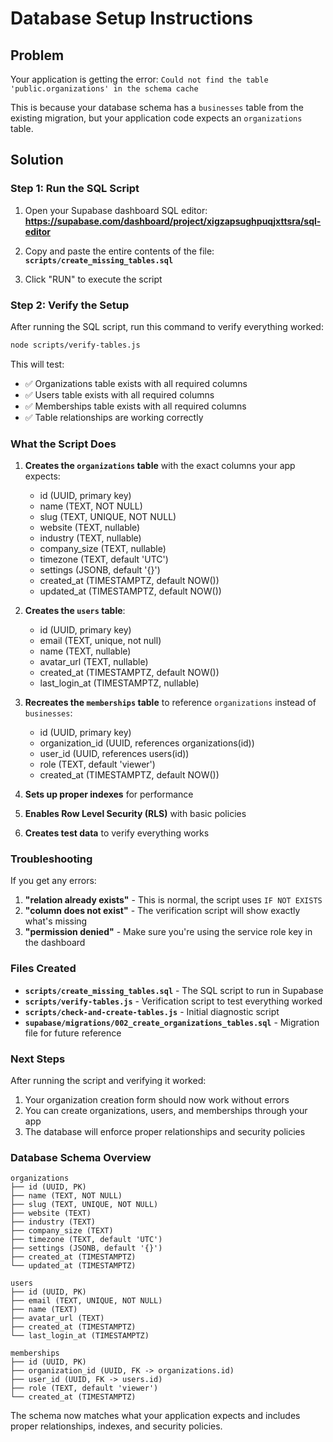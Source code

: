 # Database Setup Instructions

## Problem

Your application is getting the error: `Could not find the table 'public.organizations' in the schema cache`

This is because your database schema has a `businesses` table from the existing migration, but your application code expects an `organizations` table.

## Solution

### Step 1: Run the SQL Script

1. Open your Supabase dashboard SQL editor:
   **https://supabase.com/dashboard/project/xigzapsughpuqjxttsra/sql-editor**

2. Copy and paste the entire contents of the file:
   **`scripts/create_missing_tables.sql`**

3. Click "RUN" to execute the script

### Step 2: Verify the Setup

After running the SQL script, run this command to verify everything worked:

```bash
node scripts/verify-tables.js
```

This will test:

- ✅ Organizations table exists with all required columns
- ✅ Users table exists with all required columns
- ✅ Memberships table exists with all required columns
- ✅ Table relationships are working correctly

### What the Script Does

1. **Creates the `organizations` table** with the exact columns your app expects:
   - id (UUID, primary key)
   - name (TEXT, NOT NULL)
   - slug (TEXT, UNIQUE, NOT NULL)
   - website (TEXT, nullable)
   - industry (TEXT, nullable)
   - company_size (TEXT, nullable)
   - timezone (TEXT, default 'UTC')
   - settings (JSONB, default '{}')
   - created_at (TIMESTAMPTZ, default NOW())
   - updated_at (TIMESTAMPTZ, default NOW())

2. **Creates the `users` table**:
   - id (UUID, primary key)
   - email (TEXT, unique, not null)
   - name (TEXT, nullable)
   - avatar_url (TEXT, nullable)
   - created_at (TIMESTAMPTZ, default NOW())
   - last_login_at (TIMESTAMPTZ, nullable)

3. **Recreates the `memberships` table** to reference `organizations` instead of `businesses`:
   - id (UUID, primary key)
   - organization_id (UUID, references organizations(id))
   - user_id (UUID, references users(id))
   - role (TEXT, default 'viewer')
   - created_at (TIMESTAMPTZ, default NOW())

4. **Sets up proper indexes** for performance
5. **Enables Row Level Security (RLS)** with basic policies
6. **Creates test data** to verify everything works

### Troubleshooting

If you get any errors:

1. **"relation already exists"** - This is normal, the script uses `IF NOT EXISTS`
2. **"column does not exist"** - The verification script will show exactly what's missing
3. **"permission denied"** - Make sure you're using the service role key in the dashboard

### Files Created

- **`scripts/create_missing_tables.sql`** - The SQL script to run in Supabase
- **`scripts/verify-tables.js`** - Verification script to test everything worked
- **`scripts/check-and-create-tables.js`** - Initial diagnostic script
- **`supabase/migrations/002_create_organizations_tables.sql`** - Migration file for future reference

### Next Steps

After running the script and verifying it worked:

1. Your organization creation form should now work without errors
2. You can create organizations, users, and memberships through your app
3. The database will enforce proper relationships and security policies

### Database Schema Overview

```
organizations
├── id (UUID, PK)
├── name (TEXT, NOT NULL)
├── slug (TEXT, UNIQUE, NOT NULL)
├── website (TEXT)
├── industry (TEXT)
├── company_size (TEXT)
├── timezone (TEXT, default 'UTC')
├── settings (JSONB, default '{}')
├── created_at (TIMESTAMPTZ)
└── updated_at (TIMESTAMPTZ)

users
├── id (UUID, PK)
├── email (TEXT, UNIQUE, NOT NULL)
├── name (TEXT)
├── avatar_url (TEXT)
├── created_at (TIMESTAMPTZ)
└── last_login_at (TIMESTAMPTZ)

memberships
├── id (UUID, PK)
├── organization_id (UUID, FK -> organizations.id)
├── user_id (UUID, FK -> users.id)
├── role (TEXT, default 'viewer')
└── created_at (TIMESTAMPTZ)
```

The schema now matches what your application expects and includes proper relationships, indexes, and security policies.
